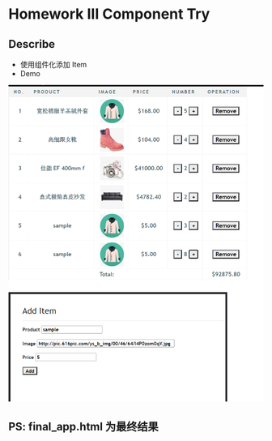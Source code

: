 # Homework III Component Try
## Describe
- 使用组件化添加 Item
- Demo

![demo](src/demo.png)

## PS: final_app.html 为最终结果